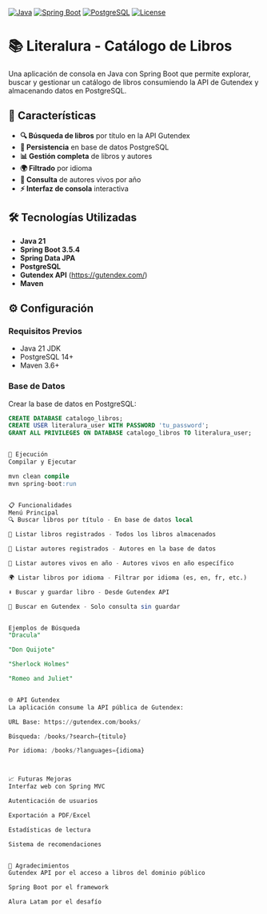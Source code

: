 [![Java](https://img.shields.io/badge/Java-21-blue)](https://java.com)
[![Spring Boot](https://img.shields.io/badge/Spring%20Boot-3.5.4-brightgreen)](https://spring.io)
[![PostgreSQL](https://img.shields.io/badge/PostgreSQL-14-blue)](https://postgresql.org)
[![License](https://img.shields.io/badge/License-MIT-yellow)](LICENSE)




# 📚 Literalura - Catálogo de Libros

Una aplicación de consola en Java con Spring Boot que permite explorar, buscar y gestionar un catálogo de libros consumiendo la API de Gutendex y almacenando datos en PostgreSQL.

## 🚀 Características

- **🔍 Búsqueda de libros** por título en la API Gutendex
- **💾 Persistencia** en base de datos PostgreSQL
- **📊 Gestión completa** de libros y autores
- **🌍 Filtrado** por idioma
- **👥 Consulta** de autores vivos por año
- **⚡ Interfaz de consola** interactiva

## 🛠️ Tecnologías Utilizadas

- **Java 21**
- **Spring Boot 3.5.4**
- **Spring Data JPA**
- **PostgreSQL**
- **Gutendex API** (https://gutendex.com/)
- **Maven**

## ⚙️ Configuración

### Requisitos Previos
- Java 21 JDK
- PostgreSQL 14+
- Maven 3.6+

### Base de Datos
Crear la base de datos en PostgreSQL:

```sql
CREATE DATABASE catalogo_libros;
CREATE USER literalura_user WITH PASSWORD 'tu_password';
GRANT ALL PRIVILEGES ON DATABASE catalogo_libros TO literalura_user;


🚀 Ejecución
Compilar y Ejecutar

mvn clean compile
mvn spring-boot:run


📋 Funcionalidades
Menú Principal
🔍 Buscar libros por título - En base de datos local

📖 Listar libros registrados - Todos los libros almacenados

👥 Listar autores registrados - Autores en la base de datos

🎂 Listar autores vivos en año - Autores vivos en año específico

🌍 Listar libros por idioma - Filtrar por idioma (es, en, fr, etc.)

⬇️ Buscar y guardar libro - Desde Gutendex API

🔎 Buscar en Gutendex - Solo consulta sin guardar


Ejemplos de Búsqueda
"Dracula"

"Don Quijote"

"Sherlock Holmes"

"Romeo and Juliet"


🌐 API Gutendex
La aplicación consume la API pública de Gutendex:

URL Base: https://gutendex.com/books/

Búsqueda: /books/?search={titulo}

Por idioma: /books/?languages={idioma}



📈 Futuras Mejoras
Interfaz web con Spring MVC

Autenticación de usuarios

Exportación a PDF/Excel

Estadísticas de lectura

Sistema de recomendaciones


🙏 Agradecimientos
Gutendex API por el acceso a libros del dominio público

Spring Boot por el framework

Alura Latam por el desafío
